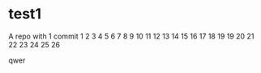 # test1
A repo with 1 commit
1
2
3
4
5
6
7
8
9
10
11
12
13
14
15
16
17
18
19
19
20
21
22
23
24
25
26

qwer
